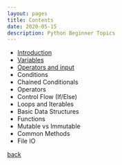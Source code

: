 ```yaml
---
layout: pages
title: Contents
date: 2020-05-15
description: Python Beginner Topics
---
```


- [Introduction](./intro.html)
- [Variables](./variables.html)
- [Operators and input](./operators.html)
- Conditions
- Chained Conditionals
- Operators
- Control Flow (If/Else)
- Loops and Iterables
- Basic Data Structures
- Functions
- Mutable vs Immutable
- Common Methods
- File IO

[back](/Coding/Python/python.html)
